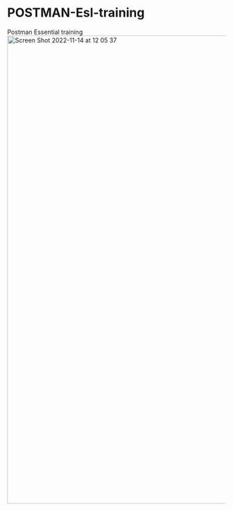 # POSTMAN-Esl-training
Postman Essential training
<img width="1080" alt="Screen Shot 2022-11-14 at 12 05 37" src="https://user-images.githubusercontent.com/66965539/201722553-c52dd4d8-063d-48c6-8096-06093ec4288f.png">
